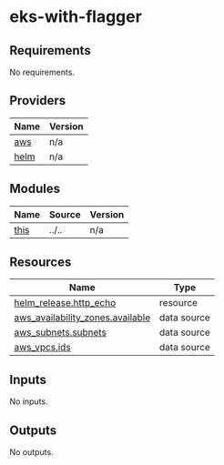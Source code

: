 # eks-with-flagger

<!-- BEGINNING OF PRE-COMMIT-TERRAFORM DOCS HOOK -->
## Requirements

No requirements.

## Providers

| Name | Version |
|------|---------|
| <a name="provider_aws"></a> [aws](#provider\_aws) | n/a |
| <a name="provider_helm"></a> [helm](#provider\_helm) | n/a |

## Modules

| Name | Source | Version |
|------|--------|---------|
| <a name="module_this"></a> [this](#module\_this) | ../.. | n/a |

## Resources

| Name | Type |
|------|------|
| [helm_release.http_echo](https://registry.terraform.io/providers/hashicorp/helm/latest/docs/resources/release) | resource |
| [aws_availability_zones.available](https://registry.terraform.io/providers/hashicorp/aws/latest/docs/data-sources/availability_zones) | data source |
| [aws_subnets.subnets](https://registry.terraform.io/providers/hashicorp/aws/latest/docs/data-sources/subnets) | data source |
| [aws_vpcs.ids](https://registry.terraform.io/providers/hashicorp/aws/latest/docs/data-sources/vpcs) | data source |

## Inputs

No inputs.

## Outputs

No outputs.
<!-- END OF PRE-COMMIT-TERRAFORM DOCS HOOK -->
